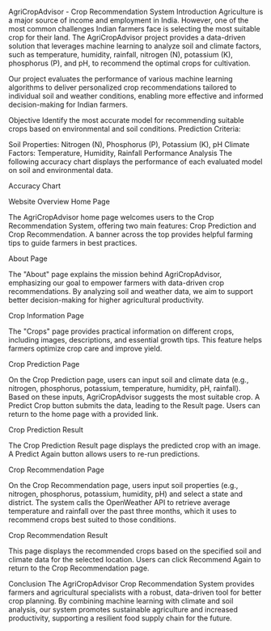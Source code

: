 AgriCropAdvisor - Crop Recommendation System
Introduction
Agriculture is a major source of income and employment in India. However, one of the most common challenges Indian farmers face is selecting the most suitable crop for their land. The AgriCropAdvisor project provides a data-driven solution that leverages machine learning to analyze soil and climate factors, such as temperature, humidity, rainfall, nitrogen (N), potassium (K), phosphorus (P), and pH, to recommend the optimal crops for cultivation.

Our project evaluates the performance of various machine learning algorithms to deliver personalized crop recommendations tailored to individual soil and weather conditions, enabling more effective and informed decision-making for Indian farmers.

Objective
Identify the most accurate model for recommending suitable crops based on environmental and soil conditions.
Prediction Criteria:

Soil Properties: Nitrogen (N), Phosphorus (P), Potassium (K), pH
Climate Factors: Temperature, Humidity, Rainfall
Performance Analysis
The following accuracy chart displays the performance of each evaluated model on soil and environmental data.

Accuracy Chart



Website Overview
Home Page


The AgriCropAdvisor home page welcomes users to the Crop Recommendation System, offering two main features: Crop Prediction and Crop Recommendation. A banner across the top provides helpful farming tips to guide farmers in best practices.

About Page


The "About" page explains the mission behind AgriCropAdvisor, emphasizing our goal to empower farmers with data-driven crop recommendations. By analyzing soil and weather data, we aim to support better decision-making for higher agricultural productivity.

Crop Information Page


The "Crops" page provides practical information on different crops, including images, descriptions, and essential growth tips. This feature helps farmers optimize crop care and improve yield.

Crop Prediction Page


On the Crop Prediction page, users can input soil and climate data (e.g., nitrogen, phosphorus, potassium, temperature, humidity, pH, rainfall). Based on these inputs, AgriCropAdvisor suggests the most suitable crop. A Predict Crop button submits the data, leading to the Result page. Users can return to the home page with a provided link.

Crop Prediction Result


The Crop Prediction Result page displays the predicted crop with an image. A Predict Again button allows users to re-run predictions.

Crop Recommendation Page


On the Crop Recommendation page, users input soil properties (e.g., nitrogen, phosphorus, potassium, humidity, pH) and select a state and district. The system calls the OpenWeather API to retrieve average temperature and rainfall over the past three months, which it uses to recommend crops best suited to those conditions.

Crop Recommendation Result


This page displays the recommended crops based on the specified soil and climate data for the selected location. Users can click Recommend Again to return to the Crop Recommendation page.

Conclusion
The AgriCropAdvisor Crop Recommendation System provides farmers and agricultural specialists with a robust, data-driven tool for better crop planning. By combining machine learning with climate and soil analysis, our system promotes sustainable agriculture and increased productivity, supporting a resilient food supply chain for the future.

